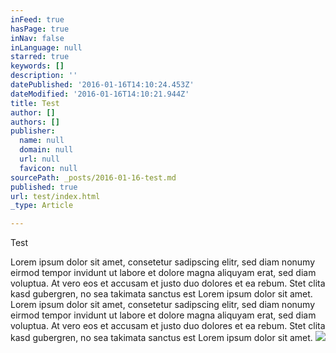 ```yaml
---
inFeed: true
hasPage: true
inNav: false
inLanguage: null
starred: true
keywords: []
description: ''
datePublished: '2016-01-16T14:10:24.453Z'
dateModified: '2016-01-16T14:10:21.944Z'
title: Test
author: []
authors: []
publisher:
  name: null
  domain: null
  url: null
  favicon: null
sourcePath: _posts/2016-01-16-test.md
published: true
url: test/index.html
_type: Article

---
```

Test 

Lorem ipsum dolor sit amet, consetetur sadipscing elitr, sed diam nonumy eirmod tempor invidunt ut labore et dolore magna aliquyam erat, sed diam voluptua. At vero eos et accusam et justo duo dolores et ea rebum. Stet clita kasd gubergren, no sea takimata sanctus est Lorem ipsum dolor sit amet. Lorem ipsum dolor sit amet, consetetur sadipscing elitr, sed diam nonumy eirmod tempor invidunt ut labore et dolore magna aliquyam erat, sed diam voluptua. At vero eos et accusam et justo duo dolores et ea rebum. Stet clita kasd gubergren, no sea takimata sanctus est Lorem ipsum dolor sit amet.
![](https://the-grid-user-content.s3-us-west-2.amazonaws.com/873b6757-bf7d-439c-893a-7d43e9af4544.jpg)